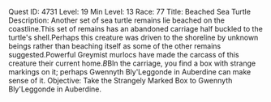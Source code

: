 Quest ID: 4731
Level: 19
Min Level: 13
Race: 77
Title: Beached Sea Turtle
Description: Another set of sea turtle remains lie beached on the coastline.This set of remains has an abandoned carriage half buckled to the turtle's shell.Perhaps this creature was driven to the shoreline by unknown beings rather than beaching itself as some of the other remains suggested.Powerful Greymist murlocs have made the carcass of this creature their current home.$B$BIn the carriage, you find a box with strange markings on it; perhaps Gwennyth Bly'Leggonde in Auberdine can make sense of it.
Objective: Take the Strangely Marked Box to Gwennyth Bly'Leggonde in Auberdine.
